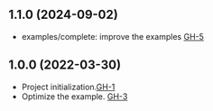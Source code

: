 ## 1.1.0 (2024-09-02)

- examples/complete: improve the examples [GH-5](https://github.com/alibabacloud-automation/terraform-alicloud-eventbridge/pull/5)

## 1.0.0 (2022-03-30)

- Project initialization.[GH-1](https://github.com/terraform-alicloud-modules/terraform-alicloud-eventbridge/pull/1)
- Optimize the example. [GH-3](https://github.com/terraform-alicloud-modules/terraform-alicloud-eventbridge/pull/3)
